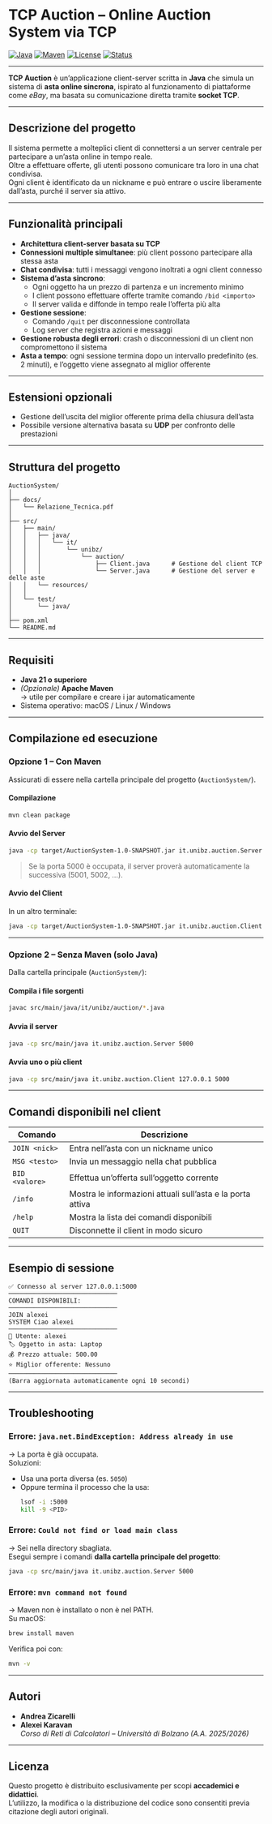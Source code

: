 # TCP Auction – Online Auction System via TCP

[![Java](https://img.shields.io/badge/Java-21+-orange.svg)](https://www.oracle.com/java/)
[![Maven](https://img.shields.io/badge/build-Maven-blue.svg)](https://maven.apache.org/)
[![License](https://img.shields.io/badge/license-Academic-lightgrey.svg)](LICENSE)
[![Status](https://img.shields.io/badge/status-Active-success.svg)]()

---

**TCP Auction** è un’applicazione client-server scritta in **Java** che simula un sistema di **asta online sincrona**, ispirato al funzionamento di piattaforme come *eBay*, ma basata su comunicazione diretta tramite **socket TCP**.

---

## Descrizione del progetto
Il sistema permette a molteplici client di connettersi a un server centrale per partecipare a un’asta online in tempo reale.  
Oltre a effettuare offerte, gli utenti possono comunicare tra loro in una chat condivisa.  
Ogni client è identificato da un nickname e può entrare o uscire liberamente dall’asta, purché il server sia attivo.

---

## Funzionalità principali
- **Architettura client-server basata su TCP**
- **Connessioni multiple simultanee**: più client possono partecipare alla stessa asta
- **Chat condivisa**: tutti i messaggi vengono inoltrati a ogni client connesso
- **Sistema d’asta sincrono**:
  - Ogni oggetto ha un prezzo di partenza e un incremento minimo
  - I client possono effettuare offerte tramite comando `/bid <importo>`
  - Il server valida e diffonde in tempo reale l’offerta più alta
- **Gestione sessione**:
  - Comando `/quit` per disconnessione controllata
  - Log server che registra azioni e messaggi
- **Gestione robusta degli errori**: crash o disconnessioni di un client non compromettono il sistema
- **Asta a tempo**: ogni sessione termina dopo un intervallo predefinito (es. 2 minuti), e l’oggetto viene assegnato al miglior offerente

---

## Estensioni opzionali
- Gestione dell’uscita del miglior offerente prima della chiusura dell’asta
- Possibile versione alternativa basata su **UDP** per confronto delle prestazioni

---

## Struttura del progetto
```
AuctionSystem/
│
├── docs/
│   └── Relazione_Tecnica.pdf
│
├── src/
│   ├── main/
│   │   ├── java/
│   │   │   └── it/
│   │   │       └── unibz/
│   │   │           └── auction/
│   │   │               ├── Client.java      # Gestione del client TCP
│   │   │               └── Server.java      # Gestione del server e delle aste
│   │   └── resources/
│   │
│   └── test/
│       └── java/
│
├── pom.xml
└── README.md
```

---

## Requisiti
- **Java 21 o superiore**
- *(Opzionale)* **Apache Maven**  
  → utile per compilare e creare i jar automaticamente
- Sistema operativo: macOS / Linux / Windows

---

## Compilazione ed esecuzione

### Opzione 1 – Con Maven

Assicurati di essere nella cartella principale del progetto (`AuctionSystem/`).

#### Compilazione
```bash
mvn clean package
```

#### Avvio del Server
```bash
java -cp target/AuctionSystem-1.0-SNAPSHOT.jar it.unibz.auction.Server 5000
```

> Se la porta 5000 è occupata, il server proverà automaticamente la successiva (5001, 5002, …).

#### Avvio del Client
In un altro terminale:
```bash
java -cp target/AuctionSystem-1.0-SNAPSHOT.jar it.unibz.auction.Client 127.0.0.1 5000
```

---

### Opzione 2 – Senza Maven (solo Java)

Dalla cartella principale (`AuctionSystem/`):

#### Compila i file sorgenti
```bash
javac src/main/java/it/unibz/auction/*.java
```

#### Avvia il server
```bash
java -cp src/main/java it.unibz.auction.Server 5000
```

#### Avvia uno o più client
```bash
java -cp src/main/java it.unibz.auction.Client 127.0.0.1 5000
```

---

## Comandi disponibili nel client

| Comando | Descrizione |
|----------|-------------|
| `JOIN <nick>` | Entra nell’asta con un nickname unico |
| `MSG <testo>` | Invia un messaggio nella chat pubblica |
| `BID <valore>` | Effettua un’offerta sull’oggetto corrente |
| `/info` | Mostra le informazioni attuali sull’asta e la porta attiva |
| `/help` | Mostra la lista dei comandi disponibili |
| `QUIT` | Disconnette il client in modo sicuro |

---

## Esempio di sessione

```
✅ Connesso al server 127.0.0.1:5000
──────────────────────────────
COMANDI DISPONIBILI:
──────────────────────────────
JOIN alexei
SYSTEM Ciao alexei
──────────────────────────────
👤 Utente: alexei
🏷️ Oggetto in asta: Laptop
💰 Prezzo attuale: 500.00
⭐ Miglior offerente: Nessuno
──────────────────────────────
(Barra aggiornata automaticamente ogni 10 secondi)
```

---

## Troubleshooting

### Errore: `java.net.BindException: Address already in use`
→ La porta è già occupata.  
Soluzioni:
- Usa una porta diversa (es. `5050`)
- Oppure termina il processo che la usa:
  ```bash
  lsof -i :5000
  kill -9 <PID>
  ```

### Errore: `Could not find or load main class`
→ Sei nella directory sbagliata.  
Esegui sempre i comandi **dalla cartella principale del progetto**:
```bash
java -cp src/main/java it.unibz.auction.Server 5000
```

### Errore: `mvn command not found`
→ Maven non è installato o non è nel PATH.  
Su macOS:
```bash
brew install maven
```
Verifica poi con:
```bash
mvn -v
```

---

## Autori

- **Andrea Zicarelli**
- **Alexei Karavan**  
  *Corso di Reti di Calcolatori – Università di Bolzano (A.A. 2025/2026)*

---

## Licenza

Questo progetto è distribuito esclusivamente per scopi **accademici e didattici**.  
L’utilizzo, la modifica o la distribuzione del codice sono consentiti previa citazione degli autori originali.